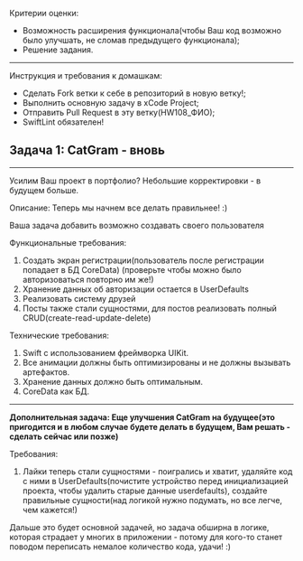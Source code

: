 Критерии оценки:

- Возможность расширения функционала(чтобы Ваш код возможно было улучшать, не сломав предыдущего функционала);
- Решение задания.

---
Инструкция и требования к домашкам:

- Сделать Fork ветки к себе в репозиторий в новую ветку!;
- Выполнить основную задачу в xCode Project;
- Отправить Pull Request в эту ветку(HW108_ФИО);
- SwiftLint обязателен!


**Задача 1: CatGram - вновь**
-
___
Усилим Ваш проект в портфолио? Небольшие корректировки - в будущем больше.


Описание: Теперь мы начнем все делать правильнее! :)

Ваша задача добавить возможно создавать своего пользователя



Функциональные требования:
1. Создать экран регистрации(пользователь после регистрации попадает в БД CoreData) (проверьте чтобы можно было авторизоваться повторно им же!)
2. Хранение данных об авторизации остается в UserDefaults
3. Реализовать систему друзей
4. Посты также стали сущностями, для постов реализовать полный CRUD(create-read-update-delete)



Технические требования:
1. Swift с использованием фреймворка UIKit.
2. Все анимации должны быть оптимизированы и не должны вызывать артефактов.
3. Хранение данных должно быть оптимальным.
4. CoreData как БД.



___

**Дополнительная задача: Еще улучшения CatGram на будущее(это пригодится и в любом случае будете делать в будущем, Вам решать - сделать сейчас или позже)**

Требования:

1. Лайки теперь стали сущностями - поигрались и хватит, удаляйте код с ними в UserDefaults(почистите устройство перед инициализацией проекта, чтобы удалить старые данные userdefaults), создайте правильные сущности(над логикой нужно подумать, но все легче, чем кажется!)


Дальше это будет основной задачей, но задача обширна в логике, которая страдает у многих в приложении - потому для кого-то станет поводом переписать немалое количество кода, удачи! :)


